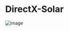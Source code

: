 # DirectX-Solar
![image](https://github.com/user-attachments/assets/7d6e6ce6-e3c3-42a1-a8ef-54672cf412cd)
